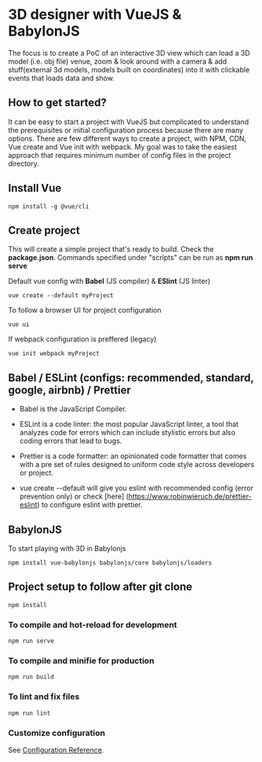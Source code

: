 # 3D designer with VueJS & BabylonJS

The focus is to create a PoC of an interactive 3D view which can load a 3D model (i.e. obj file) venue, zoom & look around with a camera & add stuff(external 3d models, models built on coordinates) into it with clickable events that loads data and show.

## How to get started?
It can be easy to start a project with VueJS but complicated to understand the prerequisites or initial configuration process because there are many options. There are few different ways to create a project, with NPM, CDN, Vue create and Vue init with webpack. My goal was to take the easiest approach that requires minimum number of config files in the project directory.


## Install Vue
```
npm install -g @vue/cli
```

## Create project

This will create a simple project that's ready to build. Check the **package.json**. Commands specified under "scripts" can be run as **npm run serve**

Default vue config with **Babel** (JS compiler) & **ESlint** (JS linter)
```
vue create --default myProject
```
To follow a browser UI for project configuration
```
vue ui
```
If webpack configuration is preffered (legacy)
```
vue init webpack myProject
```

## Babel / ESLint (configs: recommended, standard, google, airbnb) / Prettier

- Babel is the JavaScript Compiler.

- ESLint is a code linter: the most popular JavaScript linter, a tool that analyzes code for errors which can include stylistic errors but also coding errors that lead to bugs.

- Prettier is a code formatter: an opinionated code formatter that comes with a pre set of rules designed to uniform code style across developers or project.

- vue create --default will give you eslint with recommended config (error prevention only) or check [here] (https://www.robinwieruch.de/prettier-eslint) to configure eslint with prettier.

## BabylonJS

To start playing with 3D in Babylonjs
```
npm install vue-babylonjs babylonjs/core babylonjs/loaders
```

## Project setup to follow after git clone
```
npm install
```

### To compile and hot-reload for development
```
npm run serve
```

### To compile and minifie for production
```
npm run build
```

### To lint and fix files
```
npm run lint
```



### Customize configuration
See [Configuration Reference](https://cli.vuejs.org/config/).
